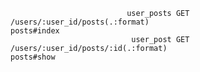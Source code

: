 
                              user_posts GET    /users/:user_id/posts(.:format)                                                                   posts#index
                               user_post GET    /users/:user_id/posts/:id(.:format)                                                               posts#show